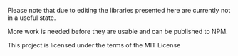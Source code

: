 
Please note that due to editing the libraries presented here are currently not in a useful state.

More work is needed before they are usable and can be published to NPM.

This project is licensed under the terms of the MIT License
